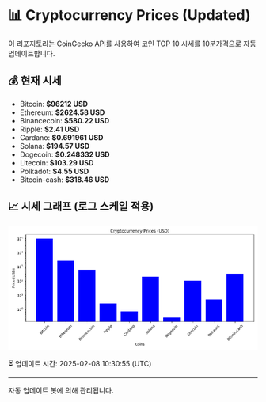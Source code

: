 
# 📊 Cryptocurrency Prices (Updated)

이 리포지토리는 CoinGecko API를 사용하여 코인 TOP 10 시세를 10분가격으로 자동 업데이트합니다.

## 💰 현재 시세
- Bitcoin: **$96212 USD**
- Ethereum: **$2624.58 USD**
- Binancecoin: **$580.22 USD**
- Ripple: **$2.41 USD**
- Cardano: **$0.691961 USD**
- Solana: **$194.57 USD**
- Dogecoin: **$0.248332 USD**
- Litecoin: **$103.29 USD**
- Polkadot: **$4.55 USD**
- Bitcoin-cash: **$318.46 USD**

## 📈 시세 그래프 (로그 스케일 적용)
![Crypto Prices](crypto_prices.png)

⏳ 업데이트 시간: 2025-02-08 10:30:55 (UTC)

---
자동 업데이트 봇에 의해 관리됩니다.
